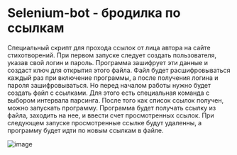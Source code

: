 # Selenium-bot - бродилка по ссылкам

Специальный скрипт для прохода ссылок от лица автора на сайте стихотворений.
При первом запуске следует создать пользователя, указав свой логин и пароль. Программа зашифрует эти данные и создаст ключ для открытия этого файла. Файл будет расшифровываться каждый раз при включение программы, а после получения логина и пароля зашифровываться.
Но перед началом работы нужно будет создать файл с ссылками. Для этого есть специальная команда с выбором интервала парсинга.
После того как список ссылок получен, можно запускать программу. Программа будет получать ссылку из файла, заходить на нее, и ввести счет просмотренных ссылок. При следующем запуске просмотренные ссылке будут удаленны, а программу будет идти по новым ссылкам в файле.

![image](https://firebasestorage.googleapis.com/v0/b/antonio-glyzin.appspot.com/o/img%2F630491252.jpeg?alt=media&token=7863b164-dbcc-423e-ac48-30b1b65e537b)
